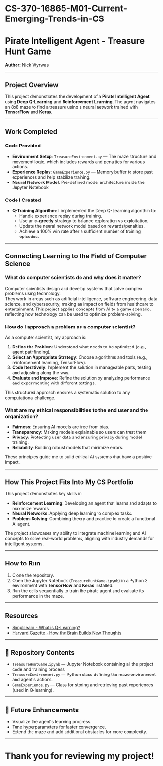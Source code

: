 # CS-370-16865-M01-Current-Emerging-Trends-in-CS

# Pirate Intelligent Agent - Treasure Hunt Game  
**Author:** Nick Wyrwas

---

## Project Overview  
This project demonstrates the development of a **Pirate Intelligent Agent** using **Deep Q-Learning** and **Reinforcement Learning**. The agent navigates an 8x8 maze to find a treasure using a neural network trained with **TensorFlow** and **Keras**.

---

## Work Completed

### Code Provided
- **Environment Setup**: `TreasureEnvironment.py` — The maze structure and movement logic, which includes rewards and penalties for various actions.
- **Experience Replay**: `GameExperience.py` — Memory buffer to store past experiences and help stabilize training.
- **Neural Network Model**: Pre-defined model architecture inside the Jupyter Notebook.

### Code I Created
- **Q-Training Algorithm**: I implemented the Deep Q-Learning algorithm to:
  - Handle experience replay during training.
  - Use an **ε-greedy** strategy to balance exploration vs exploitation.
  - Update the neural network model based on rewards/penalties.
  - Achieve a 100% win rate after a sufficient number of training episodes.

---

## Connecting Learning to the Field of Computer Science

### What do computer scientists do and why does it matter?
Computer scientists design and develop systems that solve complex problems using technology.  
They work in areas such as artificial intelligence, software engineering, data science, and cybersecurity, making an impact on fields from healthcare to entertainment. This project applies concepts from AI to a game scenario, reflecting how technology can be used to optimize problem-solving.

### How do I approach a problem as a computer scientist?
As a computer scientist, my approach is:
1. **Define the Problem**: Understand what needs to be optimized (e.g., agent pathfinding).
2. **Select an Appropriate Strategy**: Choose algorithms and tools (e.g., reinforcement learning, TensorFlow).
3. **Code Iteratively**: Implement the solution in manageable parts, testing and adjusting along the way.
4. **Evaluate and Improve**: Refine the solution by analyzing performance and experimenting with different settings.

This structured approach ensures a systematic solution to any computational challenge.

### What are my ethical responsibilities to the end user and the organization?
- **Fairness**: Ensuring AI models are free from bias.
- **Transparency**: Making models explainable so users can trust them.
- **Privacy**: Protecting user data and ensuring privacy during model training.
- **Reliability**: Building robust models that minimize errors.

These principles guide me to build ethical AI systems that have a positive impact.

---

## How This Project Fits Into My CS Portfolio
This project demonstrates key skills in:
- **Reinforcement Learning**: Developing an agent that learns and adapts to maximize rewards.
- **Neural Networks**: Applying deep learning to complex tasks.
- **Problem-Solving**: Combining theory and practice to create a functional AI agent.

The project showcases my ability to integrate machine learning and AI concepts to solve real-world problems, aligning with industry demands for intelligent systems.

---

## How to Run
1. Clone the repository.
2. Open the Jupyter Notebook (`TreasureHuntGame.ipynb`) in a Python 3 environment with **TensorFlow** and **Keras** installed.
3. Run the cells sequentially to train the pirate agent and evaluate its performance in the maze.

---

## Resources
- [Simplilearn - What is Q-Learning?](https://www.simplilearn.com/tutorials/machine-learning-tutorial/what-is-q-learning)  
- [Harvard Gazette - How the Brain Builds New Thoughts](https://news.harvard.edu/gazette/story/2015/10/how-the-brain-builds-new-thoughts/)

---

## 📂 Repository Contents
- `TreasureHuntGame.ipynb` — Jupyter Notebook containing all the project code and training process.
- `TreasureEnvironment.py` — Python class defining the maze environment and agent's actions.
- `GameExperience.py` — Class for storing and retrieving past experiences (used in Q-learning).

---

## 🚀 Future Enhancements
- Visualize the agent's learning progress.
- Tune hyperparameters for faster convergence.
- Extend the maze and add additional obstacles for more complexity.

---

# Thank you for reviewing my project!
